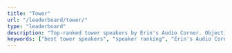 ```yaml
---
title: "Tower"
url: "/leaderboard/tower/"
type: "leaderboard"
description: "Top-ranked tower speakers by Erin's Audio Corner. Objective measurements, listening impressions, and affiliate links to help you choose the best."
keywords: ["best tower speakers", "speaker ranking", "Erin's Audio Corner", "speaker measurements", "audiophile tower", "home theater speakers", "best floorstanding speakers"]
---
```

